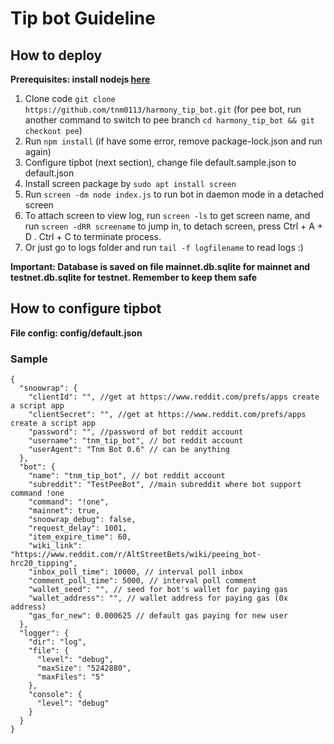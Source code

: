 # Tip bot Guideline

## How to deploy
**Prerequisites: install nodejs [here](https://www.digitalocean.com/community/tutorials/how-to-install-node-js-on-ubuntu-18-04)**
1. Clone code
`git clone https://github.com/tnm0113/harmony_tip_bot.git` (for pee bot, run another command to switch to pee branch `cd harmony_tip_bot && git checkout pee`)
2. Run `npm install` (if have some error, remove package-lock.json and run again)
3. Configure tipbot (next section), change file default.sample.json to default.json
4. Install screen package by `sudo apt install screen`
5. Run `screen -dm node index.js` to run bot in daemon mode in a detached screen
6. To attach screen to view log, run `screen -ls` to get screen name, and run `screen -dRR screename` to jump in, to detach screen, press Ctrl + A + D . Ctrl + C to terminate process.
7. Or just go to logs folder and run `tail -f logfilename` to read logs :)

**Important: Database is saved on file mainnet.db.sqlite for mainnet and testnet.db.sqlite for testnet. Remember to keep them safe**

## How to configure tipbot
**File config: config/default.json**
### Sample
```
{
  "snoowrap": {
    "clientId": "", //get at https://www.reddit.com/prefs/apps create a script app
    "clientSecret": "", //get at https://www.reddit.com/prefs/apps create a script app
    "password": "", //password of bot reddit account
    "username": "tnm_tip_bot", // bot reddit account
    "userAgent": "Tnm Bot 0.6" // can be anything
  },
  "bot": {
    "name": "tnm_tip_bot", // bot reddit account
    "subreddit": "TestPeeBot", //main subreddit where bot support command !one
    "command": "!one",
    "mainnet": true,
    "snoowrap_debug": false,
    "request_delay": 1001,
    "item_expire_time": 60,
    "wiki_link": "https://www.reddit.com/r/AltStreetBets/wiki/peeing_bot-hrc20_tipping",
    "inbox_poll_time": 10000, // interval poll inbox 
    "comment_poll_time": 5000, // interval poll comment
    "wallet_seed": "", // seed for bot's wallet for paying gas
    "wallet_address": "", // wallet address for paying gas (0x address)
    "gas_for_new": 0.000625 // default gas paying for new user 
  },
  "logger": {
    "dir": "log",
    "file": {
      "level": "debug",
      "maxSize": "5242880",
      "maxFiles": "5"
    },
    "console": {
      "level": "debug"
    }
  }
}
```
